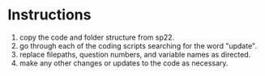 # Instructions
1. copy the code and folder structure from sp22.
2. go through each of the coding scripts searching for the word "update".
3. replace filepaths, question numbers, and variable names as directed.
4. make any other changes or updates to the code as necessary.
